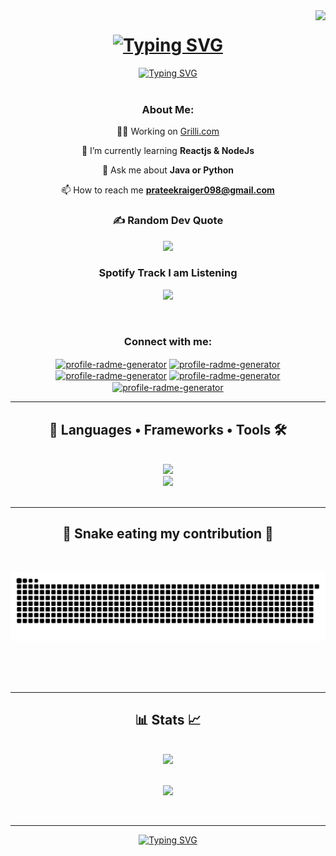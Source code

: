 <img align="right" src="https://visitor-badge.laobi.icu/badge?page_id=prateekraiger.prateekraiger" />

 <h1 align="center">
<a href="https://git.io/typing-svg"><img src="https://readme-typing-svg.demolab.com?font=Righteous&weight=600&size=30&duration=3000&pause=500&center=true&width=440&height=60&lines=Hii+There🖐️;I'm+Prateek+Raiger!" alt="Typing SVG" /></a>
 </h1>
 <div align="center">
<a href="https://git.io/typing-svg"><img src="https://readme-typing-svg.demolab.com?font=Inter&weight=700&duration=1000&pause=2000&color=80F799&repeat=false&width=950&height=45&lines=Exploring+the+endless+possibilities+of+web+development%2C+creating+solutions+that+make+a+difference." alt="Typing SVG" /></a>
 </div>
<br/>
<div align="center">
 <h3 align="center">About Me:</h3>
 
 💪🏼 Working on [Grilli.com](https://prateekraiger.github.io/Grilli/)

 🌱 I’m currently learning **Reactjs & NodeJs**

 💬 Ask me about **Java or Python**

 📫 How to reach me **prateekraiger098@gmail.com**

 <div align="center">

### ✍️ Random Dev Quote
![](https://quotes-github-readme.vercel.app/api?type=horizontal&theme=radical)

</div>
 <div align="center">

### Spotify Track I am Listening
![](https://quotes-github-readme.vercel.app/api?type=horizontal&theme=radical)

</div>

<br/>
<h3 align="center">Connect with me:</h3> <p align="center"> <a href="https://github.com/prateekraiger" target="blank"><img align="center" src=https://raw.githubusercontent.com/rahuldkjain/github-profile-readme-generator/master/src/images/icons/Social/github.svg alt="profile-radme-generator" height="30" width="40" /></a> <a href="https://linkedin.com/in/pratik-r1104" target="blank"><img align="center" src=https://raw.githubusercontent.com/rahuldkjain/github-profile-readme-generator/master/src/images/icons/Social/linked-in-alt.svg alt="profile-radme-generator" height="30" width="40" /></a> <a href="https://x.com/mrpratik753" target="blank"><img align="center" src=https://raw.githubusercontent.com/rahuldkjain/github-profile-readme-generator/master/src/images/icons/Social/twitter.svg alt="profile-radme-generator" height="30" width="40" /></a> <a href="https://www.leetcode.com/prateekraiger" target="blank"><img align="center" src=https://raw.githubusercontent.com/rahuldkjain/github-profile-readme-generator/master/src/images/icons/Social/leet-code.svg alt="profile-radme-generator" height="30" width="40" /></a> <a href="https://auth.geeksforgeeks.org/user/prateekraiger" target="blank"><img align="center" src=https://raw.githubusercontent.com/rahuldkjain/github-profile-readme-generator/master/src/images/icons/Social/geeks-for-geeks.svg alt="profile-radme-generator" height="30" width="40" /></a> </p>

</div>

<hr/>


<h2 align="center">🚀 Languages • Frameworks • Tools 🛠️</h2>
<br/>
<div align="center">
  <a href="https://skillicons.dev">
    <img src="https://skillicons.dev/icons?i=cpp,java,python,git,github,vscode&theme=dark" /> <br/>
    <img src="https://skillicons.dev/icons?i=html,css,bootstrap,tailwind,js,ts,react,nodejs,express,mongodb,mysql&theme=dark" />
  </a>
</div>

<br/>
<hr/>

<div align="center">
  <h2> 🐍 Snake eating my contribution 🐍</h2>
  <br>
 
![snake gif](https://github.com/prateekraiger/prateekraiger/blob/output/github-contribution-grid-snake.svg)
  
  <br/><br/><br/>
</div>

<hr/>

<h2 align="center"> 📊 Stats 📈 </h2>
<br>

<div align=center>
  <div align=center>
<a href="#" alt="github-stats-card">
 <img src="https://kasroudra-stats-card.onrender.com/user?user=prateekraiger&theme=dracula&layout=compact&hide_border=false&include_all_commits=false&count_private=true"/></a>
   

  </div>
  <br>
 
<a href="#" alt="github-stats-card"><img src="https://kasroudra-stats-card.onrender.com/lang?user=prateekraiger&theme=tokyonight&layout=compact&type=piechart&sort=desc&hide_border=false&include_all_commits=false&count_private=true"/></a>

   
  </div>
</div>
<br/>
<hr/>

<div align="center">
<a href="https://git.io/typing-svg"><img src="https://readme-typing-svg.demolab.com?font=Righteous&weight=500&duration=3000&pause=1000&width=710&height=60&lines=Thanks+for+exploring+my+profile!;+Let's+connect+and+build+something+amazing+together.+Happy+coding!+%F0%9F%92%BB%E2%9C%A8" alt="Typing SVG" /></a>
</div>
